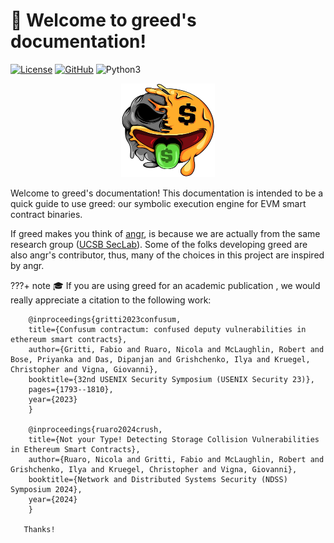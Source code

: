 # 🚀 Welcome to greed's documentation!
[![License](https://img.shields.io/github/license/Ileriayo/markdown-badges?style=for-the-badge)](https://github.com/ucsb-seclab/greed/blob/main/LICENSE)  [![GitHub](https://img.shields.io/badge/github-%23121011.svg?style=for-the-badge&logo=github&logoColor=white)](https://github.com/ucsb-seclab/greed) ![Python3](https://img.shields.io/badge/python-3670A0?style=for-the-badge&logo=python&logoColor=ffdd54)


<center><img src="./imgs/logo.png" width="150" height="150" /></center>

Welcome to greed's documentation! This documentation is intended to be a quick guide to use greed: our symbolic execution engine for EVM smart contract binaries.

If greed makes you think of [angr](https://github.com/angr), is because we are actually from the same research group ([UCSB SecLab](https://seclab.cs.ucsb.edu/)). 
Some of the folks developing greed are also angr's contributor, thus, many of the choices in this project are inspired by angr.


???+ note
       🎓 If you are using greed for an academic publication , we would really appreciate a citation to the following work:

        @inproceedings{gritti2023confusum,
        title={Confusum contractum: confused deputy vulnerabilities in ethereum smart contracts},
        author={Gritti, Fabio and Ruaro, Nicola and McLaughlin, Robert and Bose, Priyanka and Das, Dipanjan and Grishchenko, Ilya and Kruegel, Christopher and Vigna, Giovanni},
        booktitle={32nd USENIX Security Symposium (USENIX Security 23)},
        pages={1793--1810},
        year={2023}
        }

        @inproceedings{ruaro2024crush,
        title={Not your Type! Detecting Storage Collision Vulnerabilities in Ethereum Smart Contracts},
        author={Ruaro, Nicola and Gritti, Fabio and McLaughlin, Robert and Grishchenko, Ilya and Kruegel, Christopher and Vigna, Giovanni},
        booktitle={Network and Distributed Systems Security (NDSS) Symposium 2024},
        year={2024}
        }

       Thanks! 